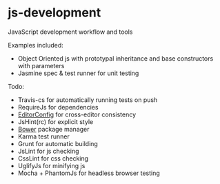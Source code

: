 js-development
============

JavaScript development workflow and tools

Examples included:
- Object Oriented js with prototypal inheritance and base constructors with parameters
- Jasmine spec & test runner for unit testing

Todo:
- Travis-cs for automatically running tests on push
- RequireJs for dependencies
- [EditorConfig](http://editorconfig.org) for cross-editor consistency
- JsHint(rc) for explicit style
- [Bower](https://github.com/bower/bower) package manager
- Karma test runner
- Grunt for automatic building
- JsLint for js checking
- CssLint for css checking
- UglifyJs for minifying js
- Mocha + PhantomJs for headless browser testing
